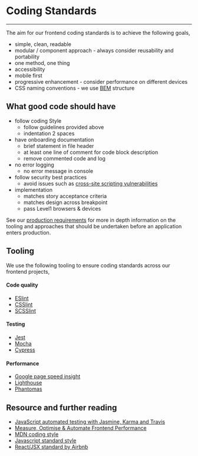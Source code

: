 # Coding Standards
***

The aim for our frontend coding standards is to achieve the following goals,

* simple, clean, readable
* modular / component approach - always consider reusability and portability
* one method, one thing
* accessibility
* mobile first
* progressive enhancement - consider performance on different devices
* CSS naming conventions - we use [BEM](http://getbem.com/naming/) structure

## What good code should have

* follow coding Style
    * follow guidelines provided above
    * indentation 2 spaces
* have onboarding documentation
    * brief statement in file header
    * at least one line of comment for code block description
    * remove commented code and log
* no error logging
    * no error message in console
* follow security best practices
    * avoid issues such as [cross-site scripting vulnerabilities](https://www.owasp.org/index.php/Reviewing_Code_for_Cross-site_scripting)
* implementation
    * matches story acceptance criteria
    * matches design across breakpoint
    * pass Level1 browsers & devices
    
See our [production requirements](../opsec/prodreq.md) for more in depth information on the tooling and approaches that 
should be undertaken before an application enters production. 

## Tooling

We use the following tooling to ensure coding standards across our frontend projects,

#### Code quality 
* [ESlint](http://www.eslint.org/)
* [CSSlint](http://csslint.net/)
* [SCSSlint](https://github.com/brigade/scss-lint)

#### Testing
* [Jest](https://jestjs.io/)
* [Mocha](https://mochajs.org/)
* [Cypress](https://www.cypress.io/)

#### Performance
* [Google page speed insight](https://developers.google.com/speed/pagespeed/)
* [Lighthouse](https://github.com/GoogleChrome/lighthouse)
* [Phantomas](https://github.com/macbre/phantomas)

## Resource and further reading

* [JavaScript automated testing with Jasmine, Karma and Travis](https://medium.com/@koalamango/javascript-automated-testing-with-jasmine-karma-and-travis-c118a98223d9#.fb7rrqas4)
* [Measure, Optimise & Automate Frontend Performance](https://medium.com/@koalamango/measure-optimise-automate-frontend-performance-d55552fccdfe#.suoyd4u91)
* [MDN coding style](https://developer.mozilla.org/en-US/docs/Mozilla/Developer_guide/Coding_Style)
* [Javascript standard style](https://github.com/feross/standard)
* [React/JSX standard by Airbnb](https://github.com/airbnb/javascript/tree/master/react)
